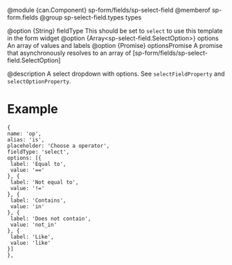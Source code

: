 
@module {can.Component} sp-form/fields/sp-select-field <sp-select-field />
@memberof sp-form.fields
@group sp-select-field.types types

@option {String} fieldType This should be set to `select` to use this template in the form widget
@option {Array<sp-select-field.SelectOption>} options An array of values and labels
@option {Promise} optionsPromise A promise that asynchronously resolves to an array of [sp-form/fields/sp-select-field.SelectOption]

@description
A select dropdown with options. See `selectFieldProperty` and `selectOptionProperty`.
# Example
```
{
name: 'op',
alias: 'is',
placeholder: 'Choose a operator',
fieldType: 'select',
options: [{
 label: 'Equal to',
 value: '=='
}, {
 label: 'Not equal to',
 value: '!='
}, {
 label: 'Contains',
 value: 'in'
}, {
 label: 'Does not contain',
 value: 'not_in'
}, {
 label: 'Like',
 value: 'like'
}]
},
```
